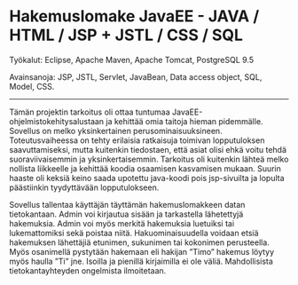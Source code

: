 # Hakemuslomake JavaEE - JAVA / HTML / JSP + JSTL / CSS / SQL

Työkalut: Eclipse, Apache Maven, Apache Tomcat, PostgreSQL 9.5

Avainsanoja: JSP, JSTL, Servlet, JavaBean, Data access object, SQL, Model, CSS.

--------------------------------------------

Tämän projektin tarkoitus oli ottaa tuntumaa JavaEE-ohjelmistokehitysalustaan ja kehittää omia taitoja hieman pidemmälle. Sovellus on melko yksinkertainen perusominaisuuksineen. Toteutusvaiheessa on tehty erilaisia ratkaisuja toimivan lopputuloksen saavuttamiseksi, mutta kuitenkin tiedostaen, että asiat olisi ehkä voitu tehdä suoraviivaisemmin ja yksinkertaisemmin. Tarkoitus oli kuitenkin lähteä melko nollista liikkeelle ja kehittää koodia osaamisen kasvamisen mukaan. Suurin haaste oli keksiä keino saada upotettu java-koodi pois jsp-sivuilta ja lopulta päästiinkin tyydyttävään lopputulokseen.

Sovellus tallentaa käyttäjän täyttämän hakemuslomakkeen datan tietokantaan. Admin voi kirjautua sisään ja tarkastella lähetettyjä hakemuksia. Admin voi myös merkitä hakemuksia luetuiksi tai lukemattomiksi sekä poistaa niitä. Hakuominaisuudella voidaan etsiä hakemuksen lähettäjiä etunimen, sukunimen tai kokonimen perusteella. Myös osanimellä pystytään hakemaan eli hakijan ”Timo” hakemus löytyy myös haulla ”Ti” jne. Isoilla ja pienillä kirjaimilla ei ole väliä. Mahdollisista tietokantayhteyden ongelmista ilmoitetaan.
